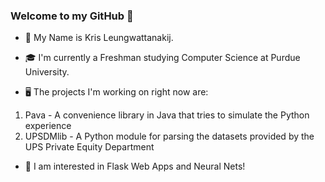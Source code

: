 ### Welcome to my GitHub 👋

- 🧑 My Name is Kris Leungwattanakij.

- 🎓 I'm currently a Freshman studying Computer Science at Purdue University.

- 🖥️ The projects I'm working on right now are:
1) Pava - A convenience library in Java that tries to simulate the Python experience
2) UPSDMlib - A Python module for parsing the datasets provided by the UPS Private Equity Department

- 🌟 I am interested in Flask Web Apps and Neural Nets!

<!--
**krislwk/krislwk** is a ✨ _special_ ✨ repository because its `README.md` (this file) appears on your GitHub profile.

Here are some ideas to get you started:

- 🔭 I’m currently working on ...
- 🌱 I’m currently learning ...
- 👯 I’m looking to collaborate on ...
- 🤔 I’m looking for help with ...
- 💬 Ask me about ...
- 📫 How to reach me: ...
- 😄 Pronouns: ...
- ⚡ Fun fact: ...
-->
